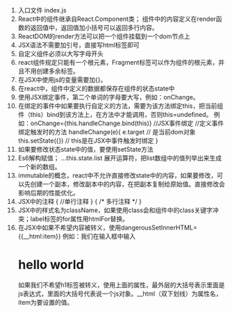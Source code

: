 
1. 入口文件 index.js
2. React中的组件继承自React.Component类；
    组件中的内容定义在render函数的返回值中，返回值加小括号可以返回多行内容。
3. ReactDOM的render方法可以把一个组件挂载到一个dom节点上
4. JSX语法不需要加引号，直接写html标签即可
5. 自定义组件必须以大写字母开头
6. react组件规定只能有一个根元素，Fragment标签可以作为组件的根元素，并且不用创建多余标签。
7. 在JSX中使用js的变量需要加{}。
8. 在react中，组件中定义的数据都保存在组件的状态state中
9. 使用JSX绑定事件，第二个单词的字母要大写，例如：onChange。
10. 在绑定的事件中如果要执行自定义的方法，需要为该方法绑定this，把当前组件（this）bind到该方法上，在方法中才能调用，否则this=undefined。 
    例如：onChange={this.handleChange.bind(this)}	//JSX事件绑定
            //定义事件绑定触发时的方法
            handleChange(e){
            e.target  		   // 是当前dom对象
            this.setState({})  // this是在JSX中事件触发时绑定
            }
11. 如果要修改状态state中的值，要使用setState方法
12. Es6解构赋值；
        …this.state.list	展开运算符，把list数组中的值列举出来生成一个新的数组。
13. immutable的概念，react中不允许直接修改state中的内容，如果要修改，可以先创建一个副本，修改副本中的内容，在把副本复制给原始值。直接修改会影响后期的性能优化。
14. JSX中的注释
    {
        //单行注释
    }
    { /* 多行注释 */ }
15.  JSX中的样式名为className，如果使用class会和组件中的class关键字冲突；label标签的for属性用htmlFor替换。
16. 在JSX中如果不希望内容被转义，使用dangerousSetInnerHTML={{__html:item}}
		例如：我们在输入框中输入<h1>hello world</h1>如果我们不希望h1标签被转义，使用上面的属性，最外层的大括号表示里面是js表达式，里面的大括号代表说一个js对象。__html（双下划线）为属性名，item为要设置的值。